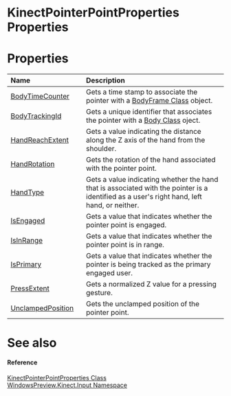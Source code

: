 KinectPointerPointProperties Properties  
=======================================  

<span id="publicpropertiesSection"></span>

Properties  
==========  

<table>
<colgroup>
<col width="30%" />
<col width="60%" />
</colgroup>
<thead>
<tr class="header">
<th align="left">Name</th>
<th align="left">Description</th>
</tr>
</thead>
<tbody>
<tr class="odd">
<td align="left"><a href="Properties/BodyTimeCounter_Property.md">BodyTimeCounter</a></td>
<td align="left">Gets a time stamp to associate the pointer with a <a href="../../Kinect/BodyFrame_Class.md">BodyFrame Class</a> object.</td>
</tr>
<tr class="even">
<td align="left"><a href="Properties/BodyTrackingId_Property.md">BodyTrackingId</a></td>
<td align="left">Gets a unique identifier that associates the pointer with a <a href="../../Kinect/Body_Class.md">Body Class</a> oject.</td>
</tr>
<tr class="odd">
<td align="left"><a href="Properties/HandReachExtent_Property.md">HandReachExtent</a></td>
<td align="left">Gets a value indicating the distance along the Z axis of the hand from the shoulder.</td>
</tr>
<tr class="even">
<td align="left"><a href="Properties/HandRotation_Property.md">HandRotation</a></td>
<td align="left">Gets the rotation of the hand associated with the pointer point.</td>
</tr>
<tr class="odd">
<td align="left"><a href="Properties/HandType_Property.md">HandType</a></td>
<td align="left">Gets a value indicating whether the hand that is associated with the pointer is a identified as a user's right hand, left hand, or neither.</td>
</tr>
<tr class="even">
<td align="left"><a href="Properties/IsEngaged_Property.md">IsEngaged</a></td>
<td align="left">Gets a value that indicates whether the pointer point is engaged.</td>
</tr>
<tr class="odd">
<td align="left"><a href="Properties/IsInRange_Property.md">IsInRange</a></td>
<td align="left">Gets a value that indicates whether the pointer point is in range.</td>
</tr>
<tr class="even">
<td align="left"><a href="Properties/IsPrimary_Property.md">IsPrimary</a></td>
<td align="left">Gets a value that indicates whether the pointer is being tracked as the primary engaged user.</td>
</tr>
<tr class="odd">
<td align="left"><a href="Properties/PressExtent_Property.md">PressExtent</a></td>
<td align="left">Gets a normalized Z value for a pressing gesture.</td>
</tr>
<tr class="even">
<td align="left"><a href="Properties/UnclampedPosition_Property.md">UnclampedPosition</a></td>
<td align="left">Gets the unclamped position of the pointer point.</td>
</tr>
</tbody>
</table>

<span id="ID4EI"></span>

See also  
========  

<span id="ID4EK"></span>
#### Reference  

[KinectPointerPointProperties Class](../KinectPointerPointProper.md)  
 [WindowsPreview.Kinect.Input Namespace](../../Kinect.Input.md)  



<!--Please do not edit the data in the comment block below.-->
<!--
TOCTitle : KinectPointerPointProperties Properties
RLTitle : KinectPointerPointProperties Properties
KeywordK : KinectPointerPointProperties class, properties
KeywordA : Properties.T:WindowsPreview.Kinect.Input.KinectPointerPointProperties
AssetID : Properties.T:WindowsPreview.Kinect.Input.KinectPointerPointProperties
Locale : en-us
CommunityContent : 1
TargetOS : Windows
TopicType : kbSyntax
DocSet : K4Wv2
ProjType : K4Wv2Proj
Technology : Kinect for Windows
Product : Kinect for Windows SDK v2
productversion : 20
-->

